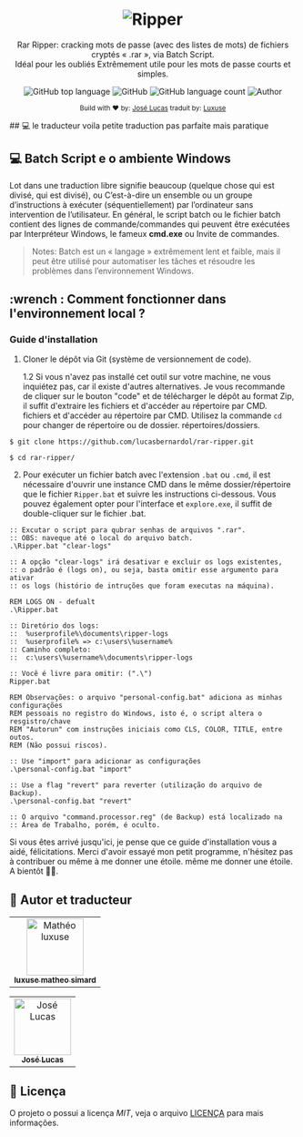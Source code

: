 <div align="center">
  <h1 align="center">
    <img src="./resources/assets/rar-ripper.svg" alt="Ripper" />
  </h1>

  <p align="center">
      Rar Ripper: cracking mots de passe (avec des listes de mots) de fichiers cryptés
    « .rar », via Batch Script.<br/> Idéal pour les oubliés 
    Extrêmement utile pour les mots de passe courts et simples.
  </p>
</div>

<div align="center">
  <img alt="GitHub top language" src="https://img.shields.io/github/languages/top/lucasbernardol/rar-ripper?color=5D8BF4">

  <img alt="GitHub" src="https://img.shields.io/github/license/lucasbernardol/rar-ripper?color=5D8BF4">

  <img alt="GitHub language count" src="https://img.shields.io/github/languages/count/lucasbernardol/rar-ripper?color=5D8BF4">

  <img src="https://img.shields.io/badge/author-Jos%C3%A9%20Lucas-5D8BF4" alt="Author" />
</div>

<p align="center">
  <small>
    Build with ❤️ by: <a href="https://github.com/lucasbernardol">José Lucas</a>
   traduit by: <a href="https://github.com/lucasbernardol">Luxuse</a>
  </small>
</p>
## 💻 le traducteur 
voila petite traduction pas parfaite mais paratique

## 💻 Batch Script e o ambiente Windows

Lot dans une traduction libre signifie beaucoup (quelque chose qui est divisé, qui est divisé), ou
C’est-à-dire un ensemble ou un groupe d’instructions à exécuter (séquentiellement) par l’ordinateur sans intervention de l’utilisateur. En général, le script batch ou le fichier
batch contient des lignes de commande/commandes qui peuvent être exécutées par
Interpréteur Windows, le fameux **cmd.exe** ou Invite de commandes.

> Notes: Batch est un « langage » extrêmement lent et faible, mais il peut
> être utilisé pour automatiser les tâches et résoudre les problèmes dans l’environnement Windows.

## :wrench : Comment fonctionner dans l'environnement local ?

### Guide d'installation

1. Cloner le dépôt via Git (système de versionnement de code).

   1.2 Si vous n'avez pas installé cet outil sur votre machine,
   ne vous inquiétez pas, car il existe d'autres alternatives. Je vous recommande de cliquer
   sur le bouton "code" et de télécharger le dépôt au format Zip, il suffit d'extraire les fichiers et d'accéder au répertoire par CMD.
   fichiers et d'accéder au répertoire par CMD. Utilisez la commande `cd` pour changer de répertoire ou de dossier.
   répertoires/dossiers.
```batch
$ git clone https://github.com/lucasbernardol/rar-ripper.git

$ cd rar-ripper/
```

2.  Pour exécuter un fichier batch avec l'extension `.bat` ou `.cmd`,
   il est nécessaire d'ouvrir une instance CMD dans le même dossier/répertoire que le fichier
   `Ripper.bat` et suivre les instructions ci-dessous. Vous pouvez également opter pour l'interface
   et `explore.exe`, il suffit de double-cliquer sur le fichier .bat.


```batch
:: Excutar o script para qubrar senhas de arquivos ".rar".
:: OBS: naveque até o local do arquivo batch.
.\Ripper.bat "clear-logs"

:: A opção "clear-logs" irá desativar e excluir os logs existentes,
:: o padrão é (logs on), ou seja, basta omitir esse argumento para ativar
:: os logs (histório de intruções que foram executas na máquina).

REM LOGS ON - defualt
.\Ripper.bat

:: Diretório dos logs:
::  %userprofile%\documents\ripper-logs
::  %userprofile% => c:\users\%username%
:: Caminho completo:
::  c:\users\%username%\documents\ripper-logs

:: Você é livre para omitir: (".\")
Ripper.bat

REM Observações: o arquivo "personal-config.bat" adiciona as minhas configurações
REM pessoais no registro do Windows, isto é, o script altera o resgistro/chave
REM "Autorun" com instruções iniciais como CLS, COLOR, TITLE, entre outos.
REM (Não possui riscos).

:: Use "import" para adicionar as configurações
.\personal-config.bat "import"

:: Use a flag "revert" para reverter (utilização do arquivo de Backup).
.\personal-config.bat "revert"

:: O arquivo "command.processor.reg" (de Backup) está localizado na
:: Área de Trabalho, porém, é oculto.
```

Si vous êtes arrivé jusqu'ici, je pense que ce guide d'installation vous a aidé, félicitations.
Merci d'avoir essayé mon petit programme, n'hésitez pas à contribuer ou même à me donner une étoile.
même me donner une étoile. A bientôt 👋👋.

## :boy: Autor et traducteur

<table class="traducteur">
  <tr>
    <td align="center">
      <a href="https://github.com/Luxuse">
        <img src="https://avatars.githubusercontent.com/u/137567329?s=400&u=51286bbea1c5a95e9a7917fe240c5cf75afd7f31&v=4" 
        width="100px;" alt="Mathéo luxuse"/>
        <br/>
        <sub>
          <b>luxuse matheo simard</b>
        </sub>
      </a>
    </td>
  </tr>
</table>

<table class="author">
  <tr>
    <td align="center">
      <a href="https://github.com/lucasbernardol">
        <img src="https://avatars.githubusercontent.com/u/82418341?v=4" 
        width="100px;" alt="José Lucas"/>
        <br/>
        <sub>
          <b>José Lucas</b>
        </sub>
      </a>
    </td>
  </tr>
</table>

## 📝 Licença

O projeto o possui a licença _MIT_, veja o arquivo [LICENÇA](LICENSE) para
mais informações.
